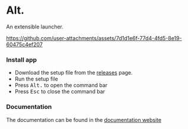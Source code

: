 # Alt.

An extensible launcher.


https://github.com/user-attachments/assets/7d1d1e6f-77d4-4fd5-8e19-60475c4ef207


### Install app

- Download the setup file from the [releases](https://github.com/Kholid060/alt./releases) page.
- Run the setup file
- Press <kbd>Alt</kbd><kbd>.</kbd> to open the command bar
- Press <kbd>Esc</kbd> to close the command bar

### Documentation

The documentation can be found in the [documentation website](https://docs.altdot.app/)
